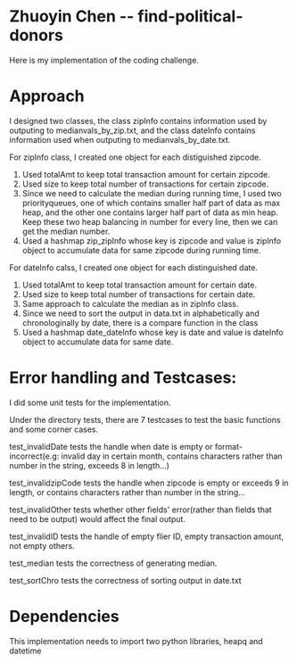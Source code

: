 # Zhuoyin Chen -- find-political-donors
Here is my implementation of the coding challenge.
# Approach
I designed two classes, the class zipInfo contains information used by outputing to medianvals_by_zip.txt, and the class dateInfo contains information used when outputing to medianvals_by_date.txt.

For zipInfo class, I created one object for each distiguished zipcode. 
1. Used totalAmt to keep total transaction amount for certain zipcode.
2. Used size to keep total number of transactions for certain zipcode. 
3. Since we need to calculate the median during running time, I used two priorityqueues, one of which contains smaller half part of data as max heap, and the other one contains larger half part of data as min heap. Keep these two heap balancing in number for every line, then we can get the median number.
4. Used a hashmap zip_zipInfo whose key is zipcode and value is zipInfo object to accumulate data for same zipcode during running time.

For dateInfo calss, I created one object for each distinguished date.
1. Used totalAmt to keep total transaction amount for certain date.
2. Used size to keep total number of transactions for certain date.
3. Same approach to calculate the median as in zipInfo class.
4. Since we need to sort the output in data.txt in alphabetically and chronologinally by date, there is a compare function in the class
5. Used a hashmap date_dateInfo whose key is date and value is dateInfo object to accumulate data for same date.

# Error handling and Testcases:
I did some unit tests for the implementation.

Under the directory tests, there are 7 testcases to test the basic functions and some corner cases.

test_invalidDate tests the handle when date is empty or format-incorrect(e.g: invalid day in certain month, contains characters rather than number in the string, exceeds 8 in length...)

test_invalidzipCode tests the handle when zipcode is empty or exceeds 9 in length, or contains characters rather than number in the string...

test_invalidOther tests whether other fields' error(rather than fields that need to be output) would affect the final output.

test_invalidID tests the handle of empty flier ID, empty transaction amount, not empty others.

test_median tests the correctness of generating median.

test_sortChro tests the correctness of sorting output in date.txt

# Dependencies
This implementation needs to import two python libraries, heapq and datetime





